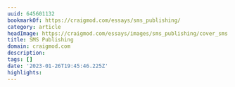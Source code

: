```yaml
---
uuid: 645601132
bookmarkOf: https://craigmod.com/essays/sms_publishing/
category: article
headImage: https://craigmod.com/essays/images/sms_publishing/cover_sms.jpg
title: SMS Publishing
domain: craigmod.com
description:
tags: []
date: '2023-01-26T19:45:46.225Z'
highlights:
---
```



